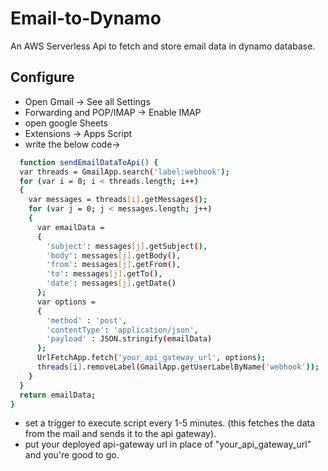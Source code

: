
# Email-to-Dynamo

An AWS Serverless Api to fetch and store email data in dynamo database.


## Configure

 - Open Gmail -> See all Settings
 - Forwarding and POP/IMAP -> Enable IMAP
 - open google Sheets 
 - Extensions -> Apps Script
 - write the below code->
 


```bash
  function sendEmailDataToApi() {
  var threads = GmailApp.search('label:webhook');
  for (var i = 0; i < threads.length; i++) 
  {
    var messages = threads[i].getMessages();
    for (var j = 0; j < messages.length; j++) 
    {
      var emailData = 
      {
        'subject': messages[j].getSubject(),
        'body': messages[j].getBody(),
        'from': messages[j].getFrom(),
        'to': messages[j].getTo(),
        'date': messages[j].getDate()
      };
      var options = 
      {
        'method' : 'post',
        'contentType': 'application/json',
        'payload' : JSON.stringify(emailData)
      };
      UrlFetchApp.fetch('your_api_gateway_url', options);
      threads[i].removeLabel(GmailApp.getUserLabelByName('webhook'));
    }
  }
  return emailData;
}
```
- set a trigger to execute script every 1-5 minutes. 
    (this fetches the data from the mail and sends it to the api    gateway).
- put your deployed api-gateway url in place of "your_api_gateway_url" and you're good to go.
